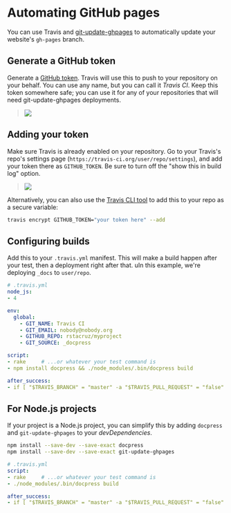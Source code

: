 # Automating GitHub pages

You can use Travis and [git-update-ghpages] to automatically update your website's `gh-pages` branch.

## Generate a GitHub token

Generate a [GitHub token](https://github.com/settings/tokens/new). Travis will use this to push to your repository on your behalf. You can use any name, but you can call it _Travis CI_. Keep this token somewhere safe; you can use it for any of your repositories that will need git-update-ghpages deployments.

> ![](https://raw.githubusercontent.com/rstacruz/git-update-ghpages/master/docs/images/env-variables.png)

## Adding your token

Make sure Travis is already enabled on your repository. Go to your Travis's repo's settings page (`https://travis-ci.org/user/repo/settings`), and add your token there as `GITHUB_TOKEN`.
 Be sure to turn off the "show this in build log" option.

> ![](https://raw.githubusercontent.com/rstacruz/git-update-ghpages/master/docs/images/github-token.png)

Alternatively, you can also use the [Travis CLI tool](http://rubygems.org/gems/travis) to add this to your repo as a secure variable:

```sh
travis encrypt GITHUB_TOKEN="your token here" --add
```

## Configuring builds

Add this to your `.travis.yml` manifest. This will make a build happen after your test, then a deployment right after that. uIn this example, we're deploying `_docs` to `user/repo`.

```yml
# .travis.yml
node_js:
- 4

env:
  global:
    - GIT_NAME: Travis CI
    - GIT_EMAIL: nobody@nobody.org
    - GITHUB_REPO: rstacruz/myproject
    - GIT_SOURCE: _docpress

script:
- rake     # ...or whatever your test command is
- npm install docpress && ./node_modules/.bin/docpress build

after_success:
- if [ "$TRAVIS_BRANCH" = "master" -a "$TRAVIS_PULL_REQUEST" = "false" ]; then npm install git-update-ghpages && ./node_modules/.bin/git-update-ghpages -e; fi
```

## For Node.js projects

If your project is a Node.js project, you can simplify this by adding `docpress` and `git-update-ghpages` to your *devDependencies*.

```sh
npm install --save-dev --save-exact docpress
npm install --save-dev --save-exact git-update-ghpages
```

```yml
# .travis.yml
script:
- rake     # ...or whatever your test command is
- ./node_modules/.bin/docpress build

after_success:
- if [ "$TRAVIS_BRANCH" = "master" -a "$TRAVIS_PULL_REQUEST" = "false" ]; then ./node_modules/.bin/git-update-ghpages -e; fi
```

[git-update-ghpages]: https://github.com/rstacruz/git-update-ghpages
